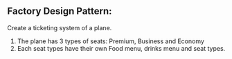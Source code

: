 Factory Design Pattern:
----------------------
Create a ticketing system of a plane.
1. The plane has 3 types of seats: Premium, Business and Economy
2. Each seat types have their own Food menu, drinks menu and seat types.

